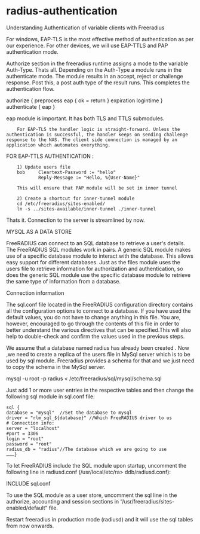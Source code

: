 # radius-authentication
Understanding Authentication of variable clients with Freeradius

For windows, EAP-TLS is the most effective method of authentication as per our experience. For other devices, we will use EAP-TTLS and PAP authentication mode. 

Authorize section in the freeradius runtime assigns a mode to the variable Auth-Type. Thats all. Depending on the Auth-Type a module runs in the authenticate mode. The module results in an accept, reject or challenge response. Post this, a post auth type of the result runs. This completes the authentication flow.


authorize {
        preprocess
        eap {
                ok = return
        }
        expiration
        logintime
    }
authenticate {
        eap
    }
    
eap module is important. It has both TLS and TTLS submodules.
    

        For EAP-TLS the handler logic is straight-forward. Unless the authentication is successful, the handler keeps on sending challenge response to the NAS. The client side connection is managed by an application which automates everything.


FOR EAP-TTLS AUTHENTICATION :

        1) Update users file
        bob     Cleartext-Password := "hello"
                Reply-Message := "Hello, %{User-Name}"
                
        This will ensure that PAP module will be set in inner tunnel

        2) Create a shortcut for inner-tunnel module
        cd /etc/freeradius/sites-enabled/
        ln -s ../sites-available/inner-tunnel ./inner-tunnel

Thats it. Connection to the server is streamlined by now.

MYSQL AS A DATA STORE

FreeRADIUS can connect to an SQL database to retrieve a user's details. The FreeRADIUS SQL modules work in pairs. A generic SQL module makes use of a specific database module to interact with the database. This allows easy support for different databases. Just as the files module uses the users file to retrieve information for authorization and authentication, so does the generic SQL module use the specific database module to retrieve the same type of information from a database.

Connection information

The sql.conf file located in the FreeRADIUS configuration directory contains all the configuration options to connect to a database. If you have used the default values, you do not have to change anything in this file. You are, however, encouraged to go through the contents of this file in order to better understand the various directives that can be specified.This will also help to double-check and confirm the values used in the previous steps.

We assume that a database named radius has already been created . Now ,we need to create a replica of the users file in MySql server which is to be used by sql module. Freeradius provides a schema for that and we just need to copy the schema in the MySql server.

mysql -u root -p radius < /etc/freeradius/sql/mysql/schema.sql

Just add 1 or more user entries in the respective tables and then change the following sql module in sql.conf file:

    sql {
    database = "mysql"  //Set the database to mysql
    driver = "rlm_sql_${database}" //Which FreeRADIUS driver to us
    # Connection info:
    server = "localhost"
    #port = 3306
    login = "root"
    password = "root"
    radius_db = "radius"//The database which we are going to use
    ………}

To let FreeRADIUS include the SQL module upon startup, uncomment the following line in radiusd.conf (/usr/local/etc/ra> ddb/radiusd.conf):

INCLUDE sql.conf

To use the SQL module as a user store, uncomment the sql line in the authorize, accounting and session sections in “/usr/freeradius/sites-enabled/default” file.

Restart freeradius in production mode (radiusd) and it will use the sql tables from now onwards.






